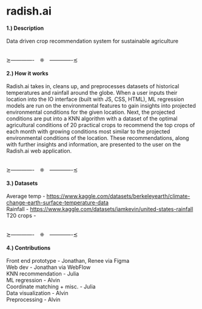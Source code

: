 # radish.ai
<b/>1.) Description</b><br />
<br />Data driven crop recommendation system for sustainable agriculture

<br />≿————-　❈　————-≾<br /><br />
<b/>2.) How it works</b><br />
<br />Radish.ai takes in, cleans up, and preprocesses datasets of historical temperatures and rainfall around the globe. When a user inputs their location into the IO interface (built with JS, CSS, HTML), ML regression models are run on the environmental features to gain insights into projected environmental conditions for the given location. Next, the projected conditions are put into a KNN algorithm with a dataset of the optimal agricultural conditions of 20 practical crops to recommend the top crops of each month with growing conditions most similar to the projected environmental conditions of the location. These recommendations, along with further insights and information, are presented to the user on the Radish.ai web application.

<br />≿————-　❈　————-≾<br /><br />
<b/>3.) Datasets</b>
<br /><br />
Average temp - https://www.kaggle.com/datasets/berkeleyearth/climate-change-earth-surface-temperature-data<br />
Rainfall - https://www.kaggle.com/datasets/iamkevin/united-states-rainfall<br />
T20 crops - <br />

<br />≿————-　❈　————-≾<br /><br />
<b/>4.) Contributions</b>
<br /><br />
Front end prototype - Jonathan, Renee via Figma<br />
Web dev - Jonathan via WebFlow<br />
KNN recommendation - Julia<br />
ML regression - Alvin<br />
Coordinate matching + misc. - Julia<br />
Data visualization - Alvin<br />
Preprocessing - Alvin<br />
